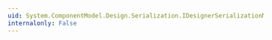 ```yaml
---
uid: System.ComponentModel.Design.Serialization.IDesignerSerializationManager.SerializationComplete
internalonly: False
---
```

